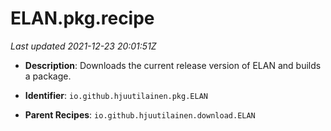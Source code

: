 # ELAN.pkg.recipe

_Last updated 2021-12-23 20:01:51Z_

- **Description**: Downloads the current release version of ELAN and builds a package.

- **Identifier**: `io.github.hjuutilainen.pkg.ELAN`

- **Parent Recipes**: `io.github.hjuutilainen.download.ELAN`
